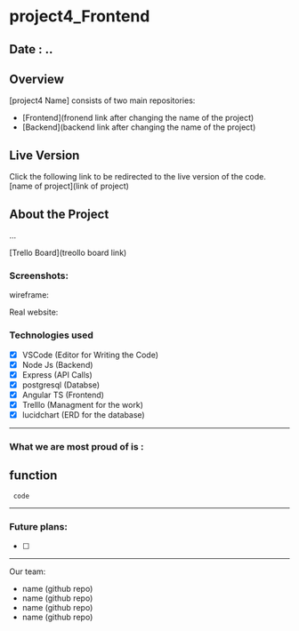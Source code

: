 # project4_Frontend

## Date : ..

## Overview

[project4 Name] consists of two main repositories:

- [Frontend](fronend link after changing the name of the project)
- [Backend](backend link after changing the name of the project)

## Live Version
Click the following link to be redirected to the live version of the code. [name of project](link of project)

## About the Project
...

[Trello Board](treollo board link)

### Screenshots:
wireframe:


Real website:


### Technologies used

- [x] VSCode (Editor for Writing the Code)
- [x] Node Js (Backend) 
- [x] Express (API Calls)
- [x] postgresql (Databse)
- [x] Angular TS (Frontend) 
- [x] Trelllo (Managment for the work)
- [x] lucidchart (ERD for the database)

---
### What we are most proud of is :
## function
```
 code
```
---
### Future plans:

- [ ] 

---
Our team:
- name (github repo)
- name (github repo)
- name (github repo)
- name (github repo)
